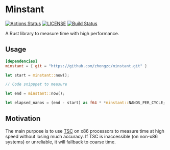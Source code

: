 # Minstant
[![Actions Status](https://github.com/zhongzc/minstant/workflows/CI/badge.svg)](https://github.com/zhongzc/minstant/actions)
[![LICENSE](https://img.shields.io/github/license/zhongzc/minstant.svg)](https://github.com/zhongzc/minstant/blob/master/LICENSE)
[![Build Status](https://travis-ci.com/zhongzc/minstant.svg?branch=master)](https://travis-ci.com/zhongzc/minstant)

A Rust library to measure time with high performance.


## Usage

```toml
[dependencies]
minstant = { git = "https://github.com/zhongzc/minstant.git" }
```

```rust
let start = minstant::now();

// Code snipppet to measure

let end = minstant::now();

let elapsed_nanos = (end - start) as f64 * *minstant::NANOS_PER_CYCLE;
```


## Motivation

The main purpose is to use [TSC](https://en.wikipedia.org/wiki/Time_Stamp_Counter) on x86 processors to measure time at high speed without losing much accuracy. If TSC is inaccessible (on non-x86 systems) or unreliable, it will fallback to coarse time.
